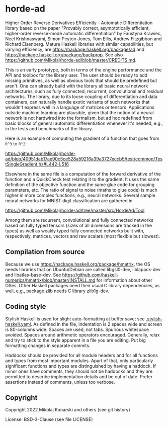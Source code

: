 # horde-ad
Higher Order Reverse Derivatives Efficiently - Automatic Differentiation library based on the paper "Provably correct, asymptotically efficient, higher-order reverse-mode automatic differentiation" by Faustyna Krawiec, Neel Krishnaswami, Simon Peyton Jones, Tom Ellis, Andrew Fitzgibbon and Richard Eisenberg. Mature Haskell libraries with similar capabilities, but varying efficiency, are https://hackage.haskell.org/package/ad and https://hackage.haskell.org/package/backprop. See also https://github.com/Mikolaj/horde-ad/blob/master/CREDITS.md.

This is an early prototype, both in terms of the engine performance and the API and toolbox for the library user. The user should be ready to add missing primitives, as well as obvious tools that should be predefined but aren't. One can already build with the library all basic neural network architectures, such as fully connected, recurrent, convolutional and residual networks. The library, due to its loose coupling of differentiation and data containers, can naturally handle exotic variants of such networks that wouldn't express well in a language of matrices or tensors. Applications outside machine learning are plausible, given that the notion of a neural network is not hardwired into the formalism, but ad hoc redefined from basic blocks of general automatic differentiation whenever it's needed, e.g., in the tests and benchmarks of the library.

Here is an example of computing the gradient of a function that goes from `R^3` to `R^2`:

https://github.com/Mikolaj/horde-ad/blob/40951dab17ae90c5ce528a59216a39a3727eccb5/test/common/TestSingleGradient.hs#L442-L516

Elsewhere in the same file is a computation of the forward derivative of the function and a QuickCheck test relating it to the gradient. It uses the same definition of the objective function and the same glue code for grouping parameters, etc. The ratio of signal to noise (maths to glue code) is much higher in more complex functions, e.g., neural networks. Several sample neural networks for MNIST digit classification are gathered in

https://github.com/Mikolaj/horde-ad/tree/master/src/HordeAd/Tool

Among them are recurrent, convolutional and fully connected networks based on fully typed tensors (sizes of all dimensions are tracked in the types) as well as weakly typed fully connected networks built with, respectively, matrices, vectors and raw scalars (most flexible but slowest).


Compilation from source
-----------------------

Because we use https://hackage.haskell.org/package/hmatrix,
the OS needs libraries that on Ubuntu/Debian are called
libgsl0-dev, liblapack-dev and libatlas-base-dev.
See https://github.com/haskell-numerics/hmatrix/blob/master/INSTALL.md
for information about other OSes.
Other Haskell packages need their usual C library dependencies,
as well, e.g., package zlib needs C library zlib1g-dev.


Coding style
------------

Stylish Haskell is used for slight auto-formatting at buffer save; see
[.stylish-haskell.yaml](https://github.com/Mikolaj/horde-ad/blob/master/.stylish-haskell.yaml).
As defined in the file, indentation is 2 spaces wide and screen is
80-columns wide. Spaces are used, not tabs. Spurious whitespace avoided.
Spaces around arithmetic operators encouraged.
Generally, relax and try to stick to the style apparent in a file
you are editing. Put big formatting changes in separate commits.

Haddocks should be provided for all module headers and for all functions
and types from most important modules. Apart of that, only particularly
significant functions and types are distinguished by having a haddock.
If minor ones have comments, they should not be haddocks and they are
permitted to describe implementation details and be out of date.
Prefer assertions instead of comments, unless too verbose.


Copyright
---------

Copyright 2022 Mikolaj Konarski and others (see git history)

License: BSD-3-Clause (see file LICENSE)
